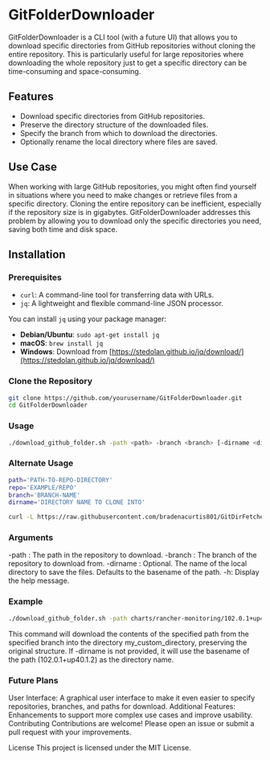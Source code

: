 # GitFolderDownloader

GitFolderDownloader is a CLI tool (with a future UI) that allows you to download specific directories from GitHub repositories without cloning the entire repository. This is particularly useful for large repositories where downloading the whole repository just to get a specific directory can be time-consuming and space-consuming.

## Features

- Download specific directories from GitHub repositories.
- Preserve the directory structure of the downloaded files.
- Specify the branch from which to download the directories.
- Optionally rename the local directory where files are saved.

## Use Case

When working with large GitHub repositories, you might often find yourself in situations where you need to make changes or retrieve files from a specific directory. Cloning the entire repository can be inefficient, especially if the repository size is in gigabytes. GitFolderDownloader addresses this problem by allowing you to download only the specific directories you need, saving both time and disk space.

## Installation

### Prerequisites

- `curl`: A command-line tool for transferring data with URLs.
- `jq`: A lightweight and flexible command-line JSON processor.

You can install `jq` using your package manager:

- **Debian/Ubuntu**: `sudo apt-get install jq`
- **macOS**: `brew install jq`
- **Windows**: Download from [https://stedolan.github.io/jq/download/](https://stedolan.github.io/jq/download/)

### Clone the Repository

```sh
git clone https://github.com/yourusername/GitFolderDownloader.git
cd GitFolderDownloader
```

### Usage

```sh
./download_github_folder.sh -path <path> -branch <branch> [-dirname <dirname>]
```

### Alternate Usage

```sh
path='PATH-TO-REPO-DIRECTORY'
repo='EXAMPLE/REPO'
branch='BRANCH-NAME'
dirname='DIRECTORY NAME TO CLONE INTO'

curl -L https://raw.githubusercontent.com/bradenacurtis801/GitDirFetcher/main/download_github_folder.sh | sh -s -- -path $path -repo $repo -branch $branch -dirname $dirname
```

### Arguments
-path <path>: The path in the repository to download.
-branch <branch>: The branch of the repository to download from.
-dirname <dirname>: Optional. The name of the local directory to save the files. Defaults to the basename of the path.
-h: Display the help message.

### Example
```sh
./download_github_folder.sh -path charts/rancher-monitoring/102.0.1+up40.1.2 -branch dev-v2.9 -dirname my_custom_directory
```

This command will download the contents of the specified path from the specified branch into the directory my_custom_directory, preserving the original structure. If -dirname is not provided, it will use the basename of the path (102.0.1+up40.1.2) as the directory name.

### Future Plans
User Interface: A graphical user interface to make it even easier to specify repositories, branches, and paths for download.
Additional Features: Enhancements to support more complex use cases and improve usability.
Contributing
Contributions are welcome! Please open an issue or submit a pull request with your improvements.

License
This project is licensed under the MIT License.
